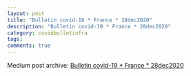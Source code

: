 ```yaml
---
layout: post
title: "Bulletin covid-19 * France * 28dec2020"
description: "Bulletin covid-19 * France * 28dec2020"
category: covidbulletinfra
tags: 
comments: true
---
```


Medium post archive: [Bulletin covid-19 * France * 28dec2020](https://chrisgodlak.medium.com/bulletin-covid-19-france-28dec2020-beb52115f44f)
